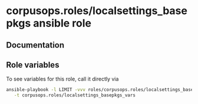 # corpusops.roles/localsettings_basepkgs ansible role
## Documentation

## Role variables
To see variables for this role, call it directly via
```bash
ansible-playbook -l LIMIT -vvv roles/corpusops.roles/localsettings_basepkgs/role.yml \
   -t corpusops.roles/localsettings_basepkgs_vars
```
